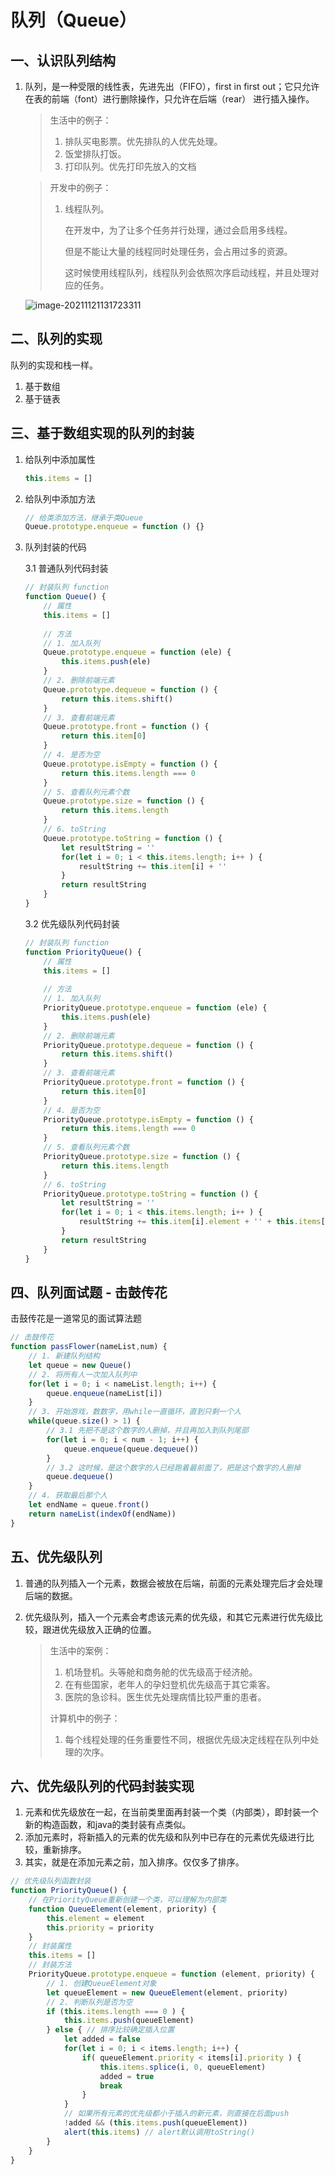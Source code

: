 # 队列（Queue）

## 一、认识队列结构

1. 队列，是一种受限的线性表，先进先出（FIFO），first in first out；它只允许在表的前端（font）进行删除操作，只允许在后端（rear） 进行插入操作。

   > 生活中的例子：
   >
   > 1. 排队买电影票。优先排队的人优先处理。
   > 2. 饭堂排队打饭。
   > 3. 打印队列。优先打印先放入的文档

   > 开发中的例子：
   >
   > 1. 线程队列。
   >
   >    在开发中，为了让多个任务并行处理，通过会启用多线程。
   >
   >    但是不能让大量的线程同时处理任务，会占用过多的资源。
   >
   >    这时候使用线程队列，线程队列会依照次序启动线程，并且处理对应的任务。

   ![image-20211121131723311](@alias/image-20211121131723311.png)

## 二、队列的实现

队列的实现和栈一样。

1. 基于数组
2. 基于链表

## 三、基于数组实现的队列的封装

1. 给队列中添加属性

   ```js
   this.items = []
   ```

2. 给队列中添加方法

   ```js
   // 给类添加方法，继承于类Queue
   Queue.prototype.enqueue = function () {}
   ```

3. 队列封装的代码

   3.1  普通队列代码封装
   
   ```js
   // 封装队列 function
   function Queue() {
       // 属性
       this.items = []
       
       // 方法
       // 1. 加入队列
       Queue.prototype.enqueue = function (ele) {
           this.items.push(ele)
       }
       // 2. 删除前端元素
       Queue.prototype.dequeue = function () {
           return this.items.shift()
       }
       // 3. 查看前端元素
       Queue.prototype.front = function () {
           return this.item[0]
       }
       // 4. 是否为空
       Queue.prototype.isEmpty = function () {
           return this.items.length === 0
       }
       // 5. 查看队列元素个数
       Queue.prototype.size = function () {
           return this.items.length
       }
       // 6. toString
       Queue.prototype.toString = function () {
           let resultString = ''
           for(let i = 0; i < this.items.length; i++ ) {
               resultString += this.item[i] + ''
           }
           return resultString
       }
   }
   ```
   
   3.2 优先级队列代码封装
   
   ```js
   // 封装队列 function
   function PriorityQueue() {
       // 属性
       this.items = []
       
       // 方法
       // 1. 加入队列
       PriorityQueue.prototype.enqueue = function (ele) {
           this.items.push(ele)
       }
       // 2. 删除前端元素
       PriorityQueue.prototype.dequeue = function () {
           return this.items.shift()
       }
       // 3. 查看前端元素
       PriorityQueue.prototype.front = function () {
           return this.item[0]
       }
       // 4. 是否为空
       PriorityQueue.prototype.isEmpty = function () {
           return this.items.length === 0
       }
       // 5. 查看队列元素个数
       PriorityQueue.prototype.size = function () {
           return this.items.length
       }
       // 6. toString
       PriorityQueue.prototype.toString = function () {
           let resultString = ''
           for(let i = 0; i < this.items.length; i++ ) {
               resultString += this.item[i].element + '' + this.items[i].priority + ''
           }
           return resultString
       }
   }
   ```
   
   

## 四、队列面试题 - 击鼓传花

击鼓传花是一道常见的面试算法题

```js
// 击鼓传花
function passFlower(nameList,num) {
    // 1. 新建队列结构
    let queue = new Queue()
    // 2. 将所有人一次加入队列中
    for(let i = 0; i < nameList.length; i++) {
        queue.enqueue(nameList[i])
    }
    // 3. 开始游戏，数数字，用while一直循环，直到只剩一个人
    while(queue.size() > 1) {
        // 3.1 先把不是这个数字的人删掉，并且再加入到队列尾部
  		for(let i = 0; i < num - 1; i++) {
       		queue.enqueue(queue.dequeue())
    	}
        // 3.2 这时候，是这个数字的人已经跑着最前面了，把是这个数字的人删掉
        queue.dequeue()
    }
    // 4. 获取最后那个人
    let endName = queue.front()
    return nameList(indexOf(endName))
}
```



## 五、优先级队列

1. 普通的队列插入一个元素，数据会被放在后端，前面的元素处理完后才会处理后端的数据。

2. 优先级队列，插入一个元素会考虑该元素的优先级，和其它元素进行优先级比较，跟进优先级放入正确的位置。

   > 生活中的案例：
   >
   > 1. 机场登机。头等舱和商务舱的优先级高于经济舱。
   > 2. 在有些国家，老年人的孕妇登机优先级高于其它乘客。
   > 3. 医院的急诊科。医生优先处理病情比较严重的患者。
   >
   > 计算机中的例子：
   >
   > 1. 每个线程处理的任务重要性不同，根据优先级决定线程在队列中处理的次序。

## 六、优先级队列的代码封装实现

1. 元素和优先级放在一起，在当前类里面再封装一个类（内部类），即封装一个新的构造函数，和java的类封装有点类似。
2. 添加元素时，将新插入的元素的优先级和队列中已存在的元素优先级进行比较，重新排序。
3. 其实，就是在添加元素之前，加入排序。仅仅多了排序。

```js
// 优先级队列函数封装
function PriorityQueue() {
    // 在PriorityQueue重新创建一个类，可以理解为内部类
    function QueueElement(element, priority) {
        this.element = element
        this.priority = priority
    }
    // 封装属性
    this.items = []
    // 封装方法
    PriorityQueue.prototype.enqueue = function (element, priority) {
        // 1. 创建QueueElement对象
        let queueElement = new QueueElement(element, priority)
        // 2. 判断队列是否为空
        if (this.items.length === 0 ) {
            this.items.push(queueElement)
        } else { // 排序比较确定插入位置
            let added = false
            for(let i = 0; i < items.length; i++) {
                if( queueElement.priority < items[i].priority ) {
                    this.items.splice(i, 0, queueElement)
                    added = true
                    break
                }
            }
            // 如果所有元素的优先级都小于插入的新元素，则直接在后面push
            !added && (this.items.push(queueElement)) 
            alert(this.items) // alert默认调用toString()
        }
    }
}
```

<ClientOnly>
  <Valine></Valine>
</ClientOnly>

